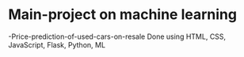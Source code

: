 # Main-project on machine learning
-Price-prediction-of-used-cars-on-resale
Done using HTML, CSS, JavaScript, Flask, Python, ML
